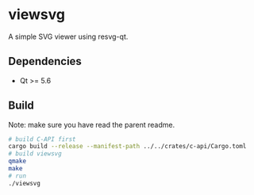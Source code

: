 # viewsvg

A simple SVG viewer using resvg-qt.

## Dependencies

- Qt >= 5.6

## Build

Note: make sure you have read the parent readme.

```sh
# build C-API first
cargo build --release --manifest-path ../../crates/c-api/Cargo.toml
# build viewsvg
qmake
make
# run
./viewsvg
```
